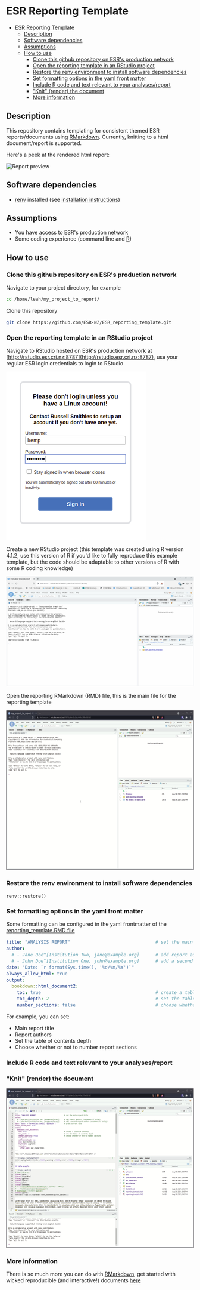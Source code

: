 # ESR Reporting Template

- [ESR Reporting Template](#esr-reporting-template)
  - [Description](#description)
  - [Software dependencies](#software-dependencies)
  - [Assumptions](#assumptions)
  - [How to use](#how-to-use)
    - [Clone this github repository on ESR's production network](#clone-this-github-repository-on-esrs-production-network)
    - [Open the reporting template in an RStudio project](#open-the-reporting-template-in-an-rstudio-project)
    - [Restore the renv environment to install software dependencies](#restore-the-renv-environment-to-install-software-dependencies)
    - [Set formatting options in the yaml front matter](#set-formatting-options-in-the-yaml-front-matter)
    - [Include R code and text relevant to your analyses/report](#include-r-code-and-text-relevant-to-your-analysesreport)
    - ["Knit" (render) the document](#knit-render-the-document)
    - [More information](#more-information)

## Description

This repository contains templating for consistent themed ESR reports/documents using [RMarkdown](https://rmarkdown.rstudio.). Currently, knitting to a html document/report is supported.

Here's a peek at the rendered html report:

![Report preview](./images/report_preview.gif)

## Software dependencies

- [renv](https://rstudio.github.io/renv/) installed (see [installation instructions](https://rstudio.github.io/renv/#installation))

## Assumptions

- You have access to ESR's production network
- Some coding experience (command line and [R](https://www.r-project.org/))

## How to use

### Clone this github repository on ESR's production network

Navigate to your project directory, for example

```bash
cd /home/leah/my_project_to_report/
```

Clone this repository

```bash
git clone https://github.com/ESR-NZ/ESR_reporting_template.git
```

### Open the reporting template in an RStudio project

Navigate to RStudio hosted on ESR's production network at [http://rstudio.esr.cri.nz:8787](http://rstudio.esr.cri.nz:8787), use your regular ESR login credentials to login to RStudio

![RStudio sign in](./images/rstudio_signin.png)

Create a new RStudio project (this template was created using R version 4.1.2, use this version of R if you'd like to fully reproduce this example template, but the code should be adaptable to other versions of R with some R coding knowledge)

![Create project in RStudio](./images/create_project_in_rstudio.gif)

Open the reporting RMarkdown (RMD) file, this is the main file for the reporting template

![Create project in RStudio](./images/open_rmd_file.gif)

### Restore the renv environment to install software dependencies

```{r}
renv::restore()
```

### Set formatting options in the yaml front matter

Some formatting can be configured in the yaml frontmatter of the [reporting_template.RMD file](./reporting_template.RMD)

```yaml
title: "ANALYSIS REPORT"                                # set the main report title
author:
  # - Jane Doe^[Institution Two, jane@example.org]      # add report authors (uncomment if using)
  # - John Doe^[Institution One, john@example.org]      # add a second report author (uncomment if using)
date: "Date: `r format(Sys.time(), '%d/%m/%Y')`"
always_allow_html: true
output:
  bookdown::html_document2:
    toc: true                                           # create a table of contents (true or false)
    toc_depth: 2                                        # set the table of contents depth (number)
    number_sections: false                              # choose whether or not to number sections (true or false)
```

For example, you can set:

- Main report title
- Report authors
- Set the table of contents depth
- Choose whether or not to number report sections

### Include R code and text relevant to your analyses/report

### "Knit" (render) the document

![Render document](./images/render_document.gif)

### More information

There is so much more you can do with [RMarkdown](https://rmarkdown.rstudio.), get started with wicked reproducible (and interactive!) documents [here](https://bookdown.org/yihui/rmarkdown/)
